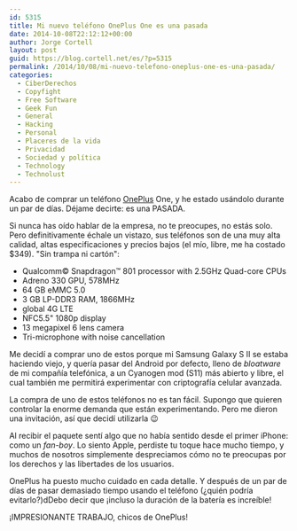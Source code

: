 ```yaml
---
id: 5315
title: Mi nuevo teléfono OnePlus One es una pasada
date: 2014-10-08T22:12:12+00:00
author: Jorge Cortell
layout: post
guid: https://blog.cortell.net/es/?p=5315
permalink: /2014/10/08/mi-nuevo-telefono-oneplus-one-es-una-pasada/
categories:
  - CiberDerechos
  - Copyfight
  - Free Software
  - Geek Fun
  - General
  - Hacking
  - Personal
  - Placeres de la vida
  - Privacidad
  - Sociedad y polí­tica
  - Technology
  - Technolust
---
```

Acabo de comprar un teléfono <a title="https://oneplus.net/" href="https://oneplus.net/" target="_blank">OnePlus</a> One, y he estado usándolo durante un par de días. Déjame decirte: es una PASADA.

Si nunca has oído hablar de la empresa, no te preocupes, no estás solo. Pero definitivamente échale un vistazo, sus teléfonos son de una muy alta calidad, altas especificaciones y precios bajos (el mío, libre, me ha costado $349). "Sin trampa ni cartón":

  * Qualcomm© Snapdragon™ 801 processor with 2.5GHz Quad-core CPUs
  * Adreno 330 GPU, 578MHz
  * 64 GB eMMC 5.0
  * 3 GB LP-DDR3 RAM, 1866MHz
  * global 4G LTE
  * NFC5.5" 1080p display
  * 13 megapixel 6 lens camera
  * Tri-microphone with noise cancellation

Me decidí a comprar uno de estos porque mi Samsung Galaxy S II se estaba haciendo viejo, y quería pasar del Android por defecto, lleno de _bloatware_ de mi compañía telefónica, a un Cyanogen mod (S11) más abierto y libre, el cual también me permitirá experimentar con criptografía celular avanzada.

La compra de uno de estos teléfonos no es tan fácil. Supongo que quieren controlar la enorme demanda que están experimentando. Pero me dieron una invitación, así que decidí utilizarla 😉

Al recibir el paquete sentí algo que no había sentido desde el primer iPhone: como un _fan-boy_. Lo siento Apple, perdiste tu toque hace mucho tiempo, y muchos de nosotros simplemente despreciamos cómo no te preocupas por los derechos y las libertades de los usuarios.

OnePlus ha puesto mucho cuidado en cada detalle. Y después de un par de días de pasar demasiado tiempo usando el teléfono (¿quién podría evitarlo?)dDebo decir que ¡incluso la duración de la batería es increíble!

¡IMPRESIONANTE TRABAJO, chicos de OnePlus!